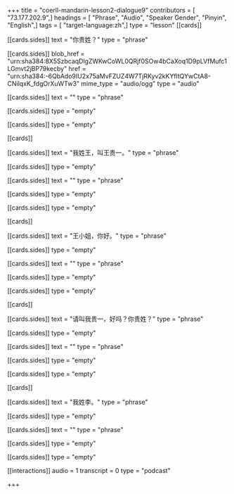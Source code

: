 +++
title = "coerll-mandarin-lesson2-dialogue9"
contributors = [ "73.177.202.9",]
headings = [ "Phrase", "Audio", "Speaker Gender", "Pinyin", "English",]
tags = [ "target-language:zh",]
type = "lesson"
[[cards]]

[[cards.sides]]
text = "你贵姓？"
type = "phrase"

[[cards.sides]]
blob_href = "urn:sha384:8X5SzbcaqDlgZWKwCoWL0QRjf0SOw4bCaXoq1D9pLVfMufc1LGmvt2jBP79kecby"
href = "urn:sha384:-6QbAdo9IU2x75aMvFZUZ4W7TjRKyv2kKYfltQYwCtA8-CNilqxK_fdgOrXuWTw3"
mime_type = "audio/ogg"
type = "audio"

[[cards.sides]]
text = ""
type = "phrase"

[[cards.sides]]
type = "empty"

[[cards.sides]]
type = "empty"

[[cards]]

[[cards.sides]]
text = "我姓王，叫王贵一。"
type = "phrase"

[[cards.sides]]
type = "empty"

[[cards.sides]]
text = ""
type = "phrase"

[[cards.sides]]
type = "empty"

[[cards.sides]]
type = "empty"

[[cards]]

[[cards.sides]]
text = "王小姐，你好。"
type = "phrase"

[[cards.sides]]
type = "empty"

[[cards.sides]]
text = ""
type = "phrase"

[[cards.sides]]
type = "empty"

[[cards.sides]]
type = "empty"

[[cards]]

[[cards.sides]]
text = "请叫我贵一，好吗？你贵姓？"
type = "phrase"

[[cards.sides]]
type = "empty"

[[cards.sides]]
text = ""
type = "phrase"

[[cards.sides]]
type = "empty"

[[cards.sides]]
type = "empty"

[[cards]]

[[cards.sides]]
text = "我姓李。"
type = "phrase"

[[cards.sides]]
type = "empty"

[[cards.sides]]
text = ""
type = "phrase"

[[cards.sides]]
type = "empty"

[[cards.sides]]
type = "empty"

[[interactions]]
audio = 1
transcript = 0
type = "podcast"

+++
